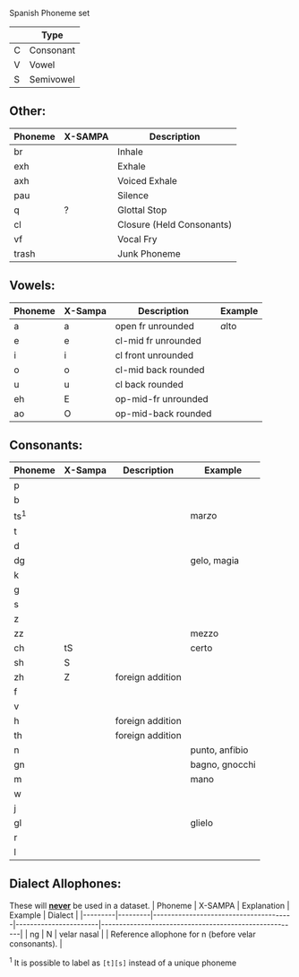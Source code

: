 Spanish Phoneme set

|   | Type    |
| - | ------- |
| C |Consonant|
| V |Vowel    |
| S |Semivowel|

## Other:
| Phoneme | X-SAMPA | Description |
| ------- | ------- | ----------- |
| br      |         | Inhale      |
| exh     |         | Exhale      |
| axh     |         | Voiced Exhale|
| pau     |         | Silence     |
| q       | ?       | Glottal Stop|
| cl      |         | Closure (Held Consonants) |
| vf      |         | Vocal Fry   |
| trash   |         | Junk Phoneme| 


## Vowels:
| Phoneme       | X-Sampa | Description          | Example      | 
| ------------- | ------- | -------------------- | ------------ |
| a             | a       | open fr unrounded    | *a*lto       |
| e             | e       | cl-mid fr unrounded  |              |
| i             | i       | cl front unrounded   |              |
| o             | o       | cl-mid back rounded  |              |
| u             | u       | cl back rounded      |              |
| eh            | E       | op-mid-fr unrounded  |              |
| ao            | O       | op-mid-back rounded  |              |

## Consonants:
| Phoneme       | X-Sampa | Description          | Example      | 
| ------------- | ------- | -------------------- | ------------ |
| p             |         |                      |              |
| b             |         |                      |              |
| ts<sup>1</sup>|         |                      | mar*z*o      |
| t             |         |                      |              |
| d             |         |                      |              |
| dg            |         |                      | gelo, magia  |
| k             |         |                      |              |
| g             |         |                      |              |
| s             |         |                      |              |
| z             |         |                      |              |
| zz            |         |                      | mezzo        |
| ch            | tS      |                      | certo        |
| sh            | S       |                      |              |
| zh            | Z       | foreign addition     |              |
| f             |         |                      |              |
| v             |         |                      |              |
| h             |         | foreign addition     |              |
| th            |         | foreign addition     |              |
| n             |         |                      | punto, anfibio |
| gn            |         |                      | bagno, gnocchi |
| m             |         |                      | mano         |
| w             |         |                      |              |
| j             |         |                      |              |
| gl            |         |                      | glielo       |
| r             |         |                      |              |
| l             |         |                      |              |

## Dialect Allophones:
These will <ins><b>never</ins></b> be used in a dataset.
| Phoneme | X-SAMPA | Explanation                           | Example               | Dialect                                               |
|---------|---------|---------------------------------------|-----------------------|-------------------------------------------------------|
| ng      | N       | velar nasal                           |                       | Reference allophone for n (before velar consonants).  |


<sup>1</sup> It is possible to label as `[t][s]` instead of a unique phoneme
